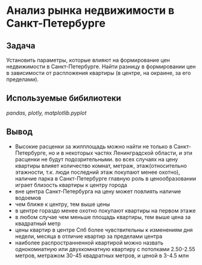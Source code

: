 # Анализ рынка недвижимости в Санкт-Петербурге
## Задача
Установить параметры, которые влияют на формирование цен недвижимости в Санкт-Петербурге. Найти разницу в формировании цен в зависимости от распложения квартиры (в центре, на окраине, за его пределами).
## Используемые бибилиотеки
*pandas, plotly, matplotlib.pyplot*
## Вывод
- Высокие расценки за жилплощадь можно найти не только в Санкт-Петербурге, но и в некоторых частях Ленинградской области, и эти расценки не будут подозрительными.
во всех случаях на цену квартиры влияет количество комнат, метраж, этаж(относительно этажности, т.к. люди последний этаж покупают менее охотно), наличие парка
в Санкт-Петербурге главную роль в ценообразовании играет близость квартиры к центру города
- вне центра Санкт-Петербурга на цену может повлиять наличие водоемов
- чем ближе к центру, тем выше цены
- в центре гораздо менее охотно покупают квартиры на первом этаже
- в любом случае чем меньше площадь квартиры, тем выше цена за квадратный метр
- цены квартир в центре Спб более чувствительны к изменениям дня недели, месяца в отличие квартир за пределами центра
- наиболее распространненной квартирой можно назвать однокомнатную или двухкомнатную квартиру с потолками 2.50-2.55 метров, метражом 30-45 квадратных метров, и ценой в 3-4.5 млн

